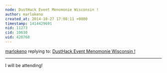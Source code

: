 ```yaml
---
node: DustHack Event Menomonie Wisconsin ! 
author: marlokeno
created_at: 2014-10-27 17:08:11 +0000
timestamp: 1414429691
nid: 11273
cid: 10630
uid: 420760
---
```




[marlokeno](../profile/marlokeno) replying to: [DustHack Event Menomonie Wisconsin ! ](../notes/stevie/10-17-2014/dusthack-event-menomonie-wisconsin)

----
I will be attending!